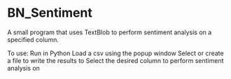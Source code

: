 # BN_Sentiment
A small program that uses TextBlob to perform sentiment analysis on a specified column.

To use:
    Run in Python
    Load a csv using the popup window
    Select or create a file to write the results to
    Select the desired column to perform sentiment analysis on

